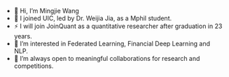 - 👋 Hi, I’m Mingjie Wang
- 💞️ I joined UIC, led by Dr. Weijia Jia, as a Mphil student.
- ⚡ I will join JoinQuant as a quantitative researcher after graduation in 23 years.
- 👀 I’m interested in Federated Learning, Financial Deep Learning and NLP.
- 👯 I’m always open to meaningful collaborations for research and competitions.


<!---
MingjieWang0606/MingjieWang0606 is a ✨ special ✨ repository because its `README.md` (this file) appears on your GitHub profile.
You can click the Preview link to take a look at your changes.
--->
